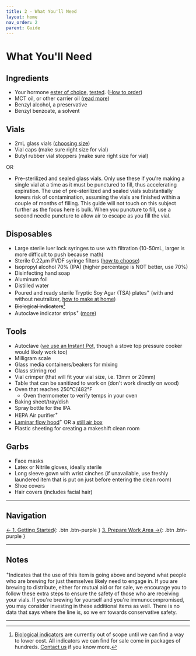 ```yaml
---
title: 2 - What You'll Need
layout: home
nav_order: 2
parent: Guide
---
```


# What You'll Need

## Ingredients

* Your hormone [ester of choice], [tested]. ([How to order])
* MCT oil, or other carrier oil ([read more])
* Benzyl alcohol, a preservative
* Benzyl benzoate, a solvent

## Vials

* 2mL glass vials ([choosing size])
* Vial caps (make sure right size for vial)
* Butyl rubber vial stoppers (make sure right size for vial)

OR

* Pre-sterilized and sealed glass vials. Only use these if you're making a single vial at a time as it must be punctured to fill, thus accelerating expiration. The use of pre-sterilized and sealed vials substantially lowers risk of contamination, assuming the vials are finished within a couple of months of filling. This guide will not touch on this subject further as the focus here is bulk. When you puncture to fill, use a second needle puncture to allow air to escape as you fill the vial.

## Disposables

* Large sterile luer lock syringes to use with filtration (10-50mL, larger is more difficult to push because math)
* Sterile 0.22μm PVDF syringe filters ([how to choose])
* Isopropyl alcohol 70% (IPA) (higher percentage is NOT better, use 70%)
* Disinfecting hand soap
* Aluminum foil
* Distilled water
* Poured and ready sterile Tryptic Soy Agar (TSA) plates<sup>+</sup> (with and without neutralizer, [how to make at home])
* ~~Biological indicators[^1]~~
* Autoclave indicator strips<sup>+</sup> ([more])

## Tools

* Autoclave ([we use an Instant Pot], though a stove top pressure cooker would likely work too)
* Milligram scale
* Glass media containers/beakers for mixing
* Glass stirring rod
* Vial crimper (that will fit your vial size, i.e. 13mm or 20mm)
* Table that can be sanitized to work on (don't work directly on wood)
* Oven that reaches 250°C/482°F
  *  Oven thermometer to verify temps in your oven
* Baking sheet/tray/dish
* Spray bottle for the IPA
* HEPA Air purifier<sup>+</sup>
* [Laminar flow hood]<sup>+</sup> OR a [still air box]
* Plastic sheeting for creating a makeshift clean room

## Garbs

* Face masks
* Latex or Nitrile gloves, ideally sterile
* Long sleeve gown with wrist cinches (if unavailable, use freshly laundered item that is put on just before entering the clean room)
* Shoe covers
* Hair covers (includes facial hair)

---

## Navigation

[&larr; 1. Getting Started]{: .btn .btn-purple }
[3. Prepare Work Area &rarr;]{: .btn .btn-purple }

---

## Notes

<sup>+</sup>Indicates that the use of this item is going above and beyond what people who are brewing for just themselves likely need to engage in. If you are brewing to distribute, either for mutual aid or for sale, we encourage you to follow these extra steps to ensure the safety of those who are receiving your vials. If you're brewing for yourself and you're immunocompromised, you may consider investing in these additional items as well. There is no data that says where the line is, so we err towards conservative safety.  

---

[^1]: [Biological indicators] are currently out of scope until we can find a way to lower cost. All indicators we can find for sale come in packages of hundreds. [Contact us] if you know more.  

[ester of choice]: /topics/esters_compared
[tested]: /topics/hormone_testing
[How to order]: /other/order_hrt
[read more]: /topics/choosing_oil
[choosing size]: /topics/vial_size_concentration
[how to choose]: /topics/choosing_filter
[fingertip testing]: /topics/fingertip_testing
[how to make at home]: /topics/make_agar
[Biological indicators]: /topics/biological_indicators
[more]: /topics/biological_indicators#indicator-strips
[Contact us]: /pages/contact
[we use an Instant Pot]: /topics/instant_pot
[Laminar flow hood]: /topics/diy_laminar
[still air box]: /topics/still_air

[&larr; 1. Getting started]: /guides/1_getting_started
[3. Prepare work area &rarr;]: /guides/3_work_area